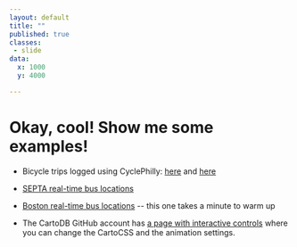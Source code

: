 ```yaml
---
layout: default
title: ""
published: true
classes:
 - slide
data:
  x: 1000
  y: 4000

---
```


# Okay, cool!  Show me some examples! #

*  Bicycle trips logged using CyclePhilly:  [here](http://banderkat.net/timelapse_may.html) and [here](http://banderkat.net/timelapse.html)

*  [SEPTA real-time bus locations](http://banderkat.net/septa.html)

*  [Boston real-time bus locations](http://banderkat.net/mbta.html) -- this one takes a minute to warm up

*  The CartoDB GitHub account has [a page with interactive controls](http://cartodb.github.io/torque/) where you can change
   the CartoCSS and the animation settings.

